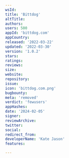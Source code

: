 ```yaml
---
wsId: 
title: 'Bittdog'
altTitle: 
authors: 
users: 500
appId: 'bittdog.com'
appCountry: 
released: '2022-03-22'
updated: '2022-03-30'
version: '1.0.2'
stars: 
ratings: 
reviews: 
size: 
website: 
repository: 
issue: 
icon: 'bittdog.com.png'
bugbounty: 
meta: 'removed'
verdict: 'fewusers'
appHashes: 
date: '2024-02-05'
signer: 
reviewArchive: 
twitter: 
social: 
redirect_from: 
developerName: 'Kate Jason'
features: 

---
```


